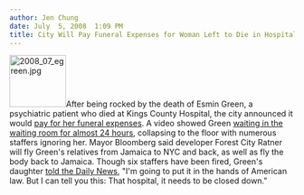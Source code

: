 ```yaml
---
author: Jen Chung
date: July  5, 2008  1:09 PM
title: City Will Pay Funeral Expenses for Woman Left to Die in Hospital Waiting Room
---
```


<p><img alt="2008_07_egreen.jpg" src="https://web.archive.org/web/20110811101220im_/http://gothamist.com/attachments/jen/2008_07_egreen.jpg" width="100" height="92" class="left">After being rocked by the death of Esmin Green, a psychiatric patient who died at Kings County Hospital, the city announced it would <a href="https://web.archive.org/web/20110811101220/http://www.nypost.com/seven/07042008/news/regionalnews/esmins_funeral_to_be_on_the_city_118421.htm">pay for her funeral expenses</a>.  A video showed Green <a href="https://web.archive.org/web/20110811101220/http://gothamist.com/2008/07/01/shocking_video_shows_brooklyn_hospi.php">waiting in the waiting room for almost 24 hours</a>, collapsing to the floor with numerous staffers ignoring her.  Mayor Bloomberg said developer Forest City Ratner will fly Green&apos;s relatives from Jamaica to NYC and back, as well as fly the body back to Jamaica.  Though six staffers have been fired, Green&apos;s daughter <a href="https://web.archive.org/web/20110811101220/http://www.nydailynews.com/ny_local/brooklyn/2008/07/03/2008-07-03_friends_of_woman_left_to_die_at_kings_co.html">told the Daily News</a>, &quot;I&apos;m going to put it in the hands of American law. But I can tell you this: That hospital, it needs to be closed down.&quot;</p>